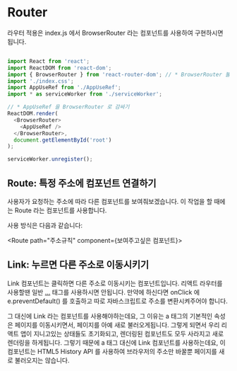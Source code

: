 # Router


라우터 적용은 index.js 에서 BrowserRouter 라는 컴포넌트를 사용하여 구현하시면 됩니다.

```src/index.js

import React from 'react';
import ReactDOM from 'react-dom';
import { BrowserRouter } from 'react-router-dom'; // * BrowserRouter 불러오기
import './index.css';
import AppUseRef from './AppUseRef';
import * as serviceWorker from './serviceWorker';

// * AppUseRef 을 BrowserRouter 로 감싸기
ReactDOM.render(
  <BrowserRouter>
    <AppUseRef />
  </BrowserRouter>,
  document.getElementById('root')
);

serviceWorker.unregister();

```



## Route: 특정 주소에 컴포넌트 연결하기
사용자가 요청하는 주소에 따라 다른 컴포넌트를 보여줘보겠습니다. 
이 작업을 할 때에는 Route 라는 컴포넌트를 사용합니다.

사용 방식은 다음과 같습니다:

<Route path="주소규칙" component={보여주고싶은 컴포넌트}>


## Link: 누르면 다른 주소로 이동시키기
Link 컴포넌트는 클릭하면 다른 주소로 이동시키는 컴포넌트입니다. 리액트 라우터를 사용할땐 일반 <a href="...">...</a> 태그를 사용하시면 안됩니다. 만약에 하신다면 onClick 에 e.preventDefault() 를 호출하고 따로 자바스크립트로 주소를 변환시켜주어야 합니다.

그 대신에 Link 라는 컴포넌트를 사용해야하는데요, 그 이유는 a 태그의 기본적인 속성은 페이지를 이동시키면서, 
페이지를 아예 새로 불러오게됩니다. 그렇게 되면서 우리 리액트 앱이 지니고있는 상태들도 초기화되고, 렌더링된 컴포넌트도 모두 사라지고 새로 렌더링을 하게됩니다. 
그렇기 때문에 a 태그 대신에 Link 컴포넌트를 사용하는데요, 이 컴포넌트는 HTML5 History API 를 사용하여 브라우저의 주소만 바꿀뿐 페이지를 새로 불러오지는 않습니다.
